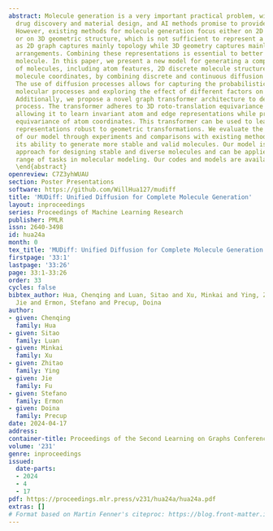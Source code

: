 ```yaml
---
abstract: Molecule generation is a very important practical problem, with uses in
  drug discovery and material design, and AI methods promise to provide useful solutions.
  However, existing methods for molecule generation focus either on 2D graph structure
  or on 3D geometric structure, which is not sufficient to represent a complete molecule
  as 2D graph captures mainly topology while 3D geometry captures mainly spatial atom
  arrangements. Combining these representations is essential to better represent a
  molecule. In this paper, we present a new model for generating a comprehensive representation
  of molecules, including atom features, 2D discrete molecule structures, and 3D continuous
  molecule coordinates, by combining discrete and continuous diffusion processes.
  The use of diffusion processes allows for capturing the probabilistic nature of
  molecular processes and exploring the effect of different factors on molecular structures.
  Additionally, we propose a novel graph transformer architecture to denoise the diffusion
  process. The transformer adheres to 3D roto-translation equivariance constraints,
  allowing it to learn invariant atom and edge representations while preserving the
  equivariance of atom coordinates. This transformer can be used to learn molecular
  representations robust to geometric transformations. We evaluate the performance
  of our model through experiments and comparisons with existing methods, showing
  its ability to generate more stable and valid molecules. Our model is a promising
  approach for designing stable and diverse molecules and can be applied to a wide
  range of tasks in molecular modeling. Our codes and models are available on \red{\url{https://github.com/WillHua127/mudiff}}
  \end{abstract}
openreview: C7Z3yhWUAU
section: Poster Presentations
software: https://github.com/WillHua127/mudiff
title: 'MUDiff: Unified Diffusion for Complete Molecule Generation'
layout: inproceedings
series: Proceedings of Machine Learning Research
publisher: PMLR
issn: 2640-3498
id: hua24a
month: 0
tex_title: 'MUDiff: Unified Diffusion for Complete Molecule Generation'
firstpage: '33:1'
lastpage: '33:26'
page: 33:1-33:26
order: 33
cycles: false
bibtex_author: Hua, Chenqing and Luan, Sitao and Xu, Minkai and Ying, Zhitao and Fu,
  Jie and Ermon, Stefano and Precup, Doina
author:
- given: Chenqing
  family: Hua
- given: Sitao
  family: Luan
- given: Minkai
  family: Xu
- given: Zhitao
  family: Ying
- given: Jie
  family: Fu
- given: Stefano
  family: Ermon
- given: Doina
  family: Precup
date: 2024-04-17
address:
container-title: Proceedings of the Second Learning on Graphs Conference
volume: '231'
genre: inproceedings
issued:
  date-parts:
  - 2024
  - 4
  - 17
pdf: https://proceedings.mlr.press/v231/hua24a/hua24a.pdf
extras: []
# Format based on Martin Fenner's citeproc: https://blog.front-matter.io/posts/citeproc-yaml-for-bibliographies/
---
```


